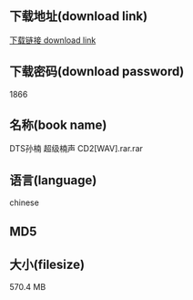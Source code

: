 ## 下载地址(download link)
[下载链接 download link](https://tutu365.netlify.app/?s=DTS%E5%AD%99%E6%A5%A0+%E8%B6%85%E7%BA%A7%E6%A5%A0%E5%A3%B0+CD2%5BWAV%5D.rar)

## 下载密码(download password)
1866

## 名称(book name)
DTS孙楠 超级楠声 CD2[WAV].rar.rar

## 语言(language)
chinese

## MD5


## 大小(filesize)
570.4 MB
